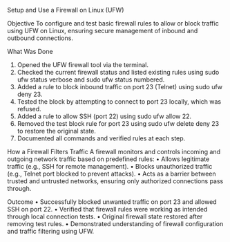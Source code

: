 Setup and Use a Firewall on Linux (UFW)

Objective
To configure and test basic firewall rules to allow or block traffic using UFW on Linux, ensuring secure management of inbound and outbound connections.

What Was Done
1.	Opened the UFW firewall tool via the terminal.
2.	Checked the current firewall status and listed existing rules using sudo ufw status verbose and sudo ufw status numbered.
3.	Added a rule to block inbound traffic on port 23 (Telnet) using sudo ufw deny 23.
4.	Tested the block by attempting to connect to port 23 locally, which was refused.
5.	Added a rule to allow SSH (port 22) using sudo ufw allow 22.
6.	Removed the test block rule for port 23 using sudo ufw delete deny 23 to restore the original state.
7.	Documented all commands and verified rules at each step.

How a Firewall Filters Traffic
A firewall monitors and controls incoming and outgoing network traffic based on predefined rules:
•	Allows legitimate traffic (e.g., SSH for remote management).
•	Blocks unauthorized traffic (e.g., Telnet port blocked to prevent attacks).
•	Acts as a barrier between trusted and untrusted networks, ensuring only authorized connections pass through.


Outcome
•	Successfully blocked unwanted traffic on port 23 and allowed SSH on port 22.
•	Verified that firewall rules were working as intended through local connection tests.
•	Original firewall state restored after removing test rules.
•	Demonstrated understanding of firewall configuration and traffic filtering using UFW.


